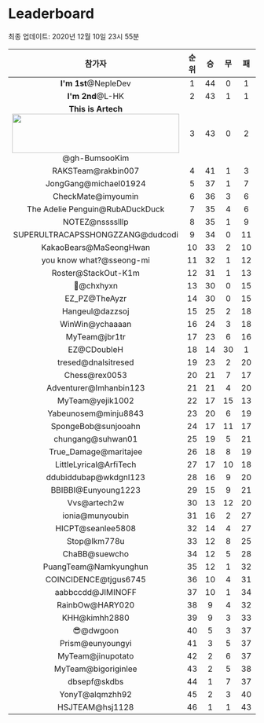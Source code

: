 # Leaderboard
최종 업데이트: 2020년 12월 10일 23시 55분




| 참가자 | 순위 | 승 | 무 | 패 | 승점 |
|:---:|:---:|:---:|:---:|:---:|:---:|
| **I'm 1st**@NepleDev | 1 | 44 | 0 | 1 | 132 |
| **I'm 2nd**@L-HK | 2 | 43 | 1 | 1 | 130 |
| <b>This is Artech</b><img src='http://artech.cau.ac.kr/images/logo.png' width='340px' height='80px'>@gh-BumsooKim | 3 | 43 | 0 | 2 | 129 |
| RAKSTeam@rakbin007 | 4 | 41 | 1 | 3 | 124 |
| JongGang@michael01924 | 5 | 37 | 1 | 7 | 112 |
| CheckMate@imyoumin | 6 | 36 | 3 | 6 | 111 |
| The Adelie Penguin@RubADuckDuck | 7 | 35 | 4 | 6 | 109 |
| NOTEZ@nsssslllp | 8 | 35 | 1 | 9 | 106 |
| SUPERULTRACAPSSHONGZZANG@dudcodi | 9 | 34 | 0 | 11 | 102 |
| KakaoBears@MaSeongHwan | 10 | 33 | 2 | 10 | 101 |
| you know what?@sseong-mi | 11 | 32 | 1 | 12 | 97 |
| Roster@StackOut-K1m | 12 | 31 | 1 | 13 | 94 |
| 👑@chxhyxn | 13 | 30 | 0 | 15 | 90 |
| EZ_PZ@TheAyzr | 14 | 30 | 0 | 15 | 90 |
| Hangeul@dazzsoj | 15 | 25 | 2 | 18 | 77 |
| WinWin@ychaaaan | 16 | 24 | 3 | 18 | 75 |
| MyTeam@jbr1tr | 17 | 23 | 6 | 16 | 75 |
| EZ@CDoubleH | 18 | 14 | 30 | 1 | 72 |
| tresed@dnalsitresed | 19 | 23 | 2 | 20 | 71 |
| Chess@rex0053 | 20 | 21 | 7 | 17 | 70 |
| Adventurer@Imhanbin123 | 21 | 21 | 4 | 20 | 67 |
| MyTeam@yejik1002 | 22 | 17 | 15 | 13 | 66 |
| Yabeunosem@minju8843 | 23 | 20 | 6 | 19 | 66 |
| SpongeBob@sunjooahn | 24 | 17 | 11 | 17 | 62 |
| chungang@suhwan01 | 25 | 19 | 5 | 21 | 62 |
| True_Damage@maritajee | 26 | 18 | 8 | 19 | 62 |
| LittleLyrical@ArfiTech | 27 | 17 | 10 | 18 | 61 |
| ddubiddubap@wkdgnl123 | 28 | 16 | 9 | 20 | 57 |
| BBIBBI@Eunyoung1223 | 29 | 15 | 9 | 21 | 54 |
| Vvs@artech2w | 30 | 13 | 12 | 20 | 51 |
| ionia@munyoubin | 31 | 16 | 2 | 27 | 50 |
| HICPT@seanlee5808 | 32 | 14 | 4 | 27 | 46 |
| Stop@lkm778u | 33 | 12 | 8 | 25 | 44 |
| ChaBB@suewcho | 34 | 12 | 5 | 28 | 41 |
| PuangTeam@Namkyunghun | 35 | 12 | 1 | 32 | 37 |
| COINCIDENCE@tjgus6745 | 36 | 10 | 4 | 31 | 34 |
| aabbccdd@JIMINOFF | 37 | 10 | 1 | 34 | 31 |
| RainbOw@HARY020 | 38 | 9 | 4 | 32 | 31 |
| KHH@kimhh2880 | 39 | 9 | 3 | 33 | 30 |
| 😎@dwgoon | 40 | 5 | 3 | 37 | 18 |
| Prism@eunyoungyi | 41 | 3 | 5 | 37 | 14 |
| MyTeam@jinupotato | 42 | 2 | 6 | 37 | 12 |
| MyTeam@bigoriginlee | 43 | 2 | 5 | 38 | 11 |
| dbsepf@skdbs | 44 | 1 | 7 | 37 | 10 |
| YonyT@alqmzhh92 | 45 | 2 | 3 | 40 | 9 |
| HSJTEAM@hsj1128 | 46 | 1 | 1 | 43 | 4 |